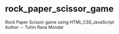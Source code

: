 # rock_paper_scissor_game
Rock  Paper Scissor game using HTML,CSS,JavaScript
<br>
Author -- Tuhin Rana Mondal

